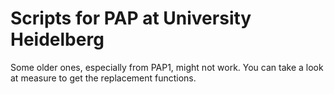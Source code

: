 # Scripts for PAP at University Heidelberg

Some older ones, especially from PAP1, might not work.
You can take a look at measure to get the replacement functions.
